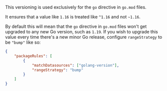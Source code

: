 This versioning is used exclusively for the `go` directive in `go.mod` files.

It ensures that a value like `1.16` is treated like `^1.16` and not `~1.16`.

By default this will mean that the `go` directive in `go.mod` files won't get upgraded to any new Go version, such as `1.19`.
If you wish to upgrade this value every time there's a new minor Go release, configure `rangeStrategy` to be `"bump"` like so:

```json
{
    "packageRules": [
        {
            "matchDatasources": ["golang-version"],
            "rangeStrategy": "bump"
        }
    ]
}
```
